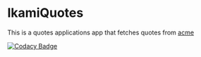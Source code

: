 # IkamiQuotes

This is a quotes applications app that fetches quotes from [acme](http://api.acme.international/fortune)

[![Codacy Badge](https://api.codacy.com/project/badge/Grade/f7c53fde3bb14021b08b41784d8b0596)](https://www.codacy.com/manual/Ikami-Mercy/IkamiQuotes?utm_source=github.com&amp;utm_medium=referral&amp;utm_content=Ikami-Mercy/IkamiQuotes&amp;utm_campaign=Badge_Grade)